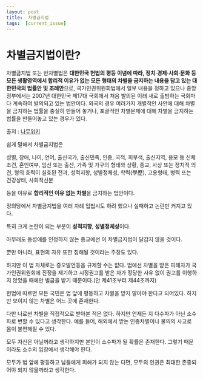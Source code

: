 ```yaml
---
layout: post
title:  차별금지법
tags:  [current_issue]
---
```


# 차별금지법이란?
차별금지법 또는 반차별법은 **대한민국 헌법의 평등 이념에 따라, 정치·경제·사회·문화 등 모든 생활영역에서 합리적 이유가 없는 모든 형태의 차별을 금지하는 내용을 담고 있는 대한민국의 법률안 및 조례안**으로, 국가인권위원회법에서 일부 내용을 정하고 있으나 중앙 정부에서는 2007년 대한민국 제17대 국회에서 처음 발의된 이래 새로 출범하는 국회마다 계속하여 발의되고 있는 법안이다. 외국의 경우 여러가지 개별적인 사안에 대해 차별을 금지하는 법률을 충실히 만들어 놓거나, 포괄적인 차별문제에 대해 차별을 금지하는 법률을 만들어놓고 있는 경우가 있다.

출저 : [나무위키](https://namu.wiki/w/%EC%B0%A8%EB%B3%84%EA%B8%88%EC%A7%80%EB%B2%95)

쉽게 말해서 차별금지법은 

성별, 장애, 나이, 언어, 출신국가, 출신민족, 인종, 국적, 피부색, 출신지역, 용모 등 신체조건, 혼인여부, 임신 또는 출산, 가족 및 가구의 형태와 상황, 종교, 사상 또는 정치적 의견, 형의 효력이 실효된 전과, 성적지향, 성별정체성, 학력(學歷), 고용형태, 병력 또는 건강상태, 사회적신분 

등을 이유로 **합리적인 이유 없는 차별**을 금지하는 법안이다. 

정의당에서 차별금지법을 여러 차례 입법시도 하려 했으나 실패하고 논란만 커지고 있다. 

특히 크게 논란이 되는 부분이 **성적지향**, **성별정체성**이다. 

아무래도 동성애를 인정하지 않는 종교에선 이 차별금지법이 달갑지 않을 것이다. 

뿐만 아니라, 표현의 자유 또한 침해될 것이라는 주장도 있다. 

하지만 이 법 자체로는 증오발언등을 규제할 수는 없다. 법에선 차별을 받은 피해자가 국가인권위원회에 진정을 제기하고 시정권고를 받은 자가 정당한 사유 없이 권고를 이행하지 않았을 때에만 벌금을 받기 때문이다.(안 제41조부터 제44조까지)

헌법에 따르면 모든 국민은 법 앞에 평등하고 차별을 받지 말아야 한다고 되어있다. 하지만 보이지 않는 차별은 어느 곳에 존재한다.

다만 나로썬 차별을 직접적으로 받아본 적은 없다. 하지만 언제든 지 다수파가 아닌 소수파로 변할 수 있다고 생각한다. 예를 들어, 해외에서 받는 인종차별이나 불의의 사고로 몸이 불편해질 수 있다. 

모두 자신은 아닐꺼라고 생각하지만 본인이 소수파가 될 확률은 존재한다. 그렇기 때문이라도 소수의 입장에서 생각해야 한다.

모두가 법 앞에 평등하고 남들에게 피해가 되지 않는 다면, 모두의 인권은 최대한 존중되어야 되지 않을까라고 생각한다. 